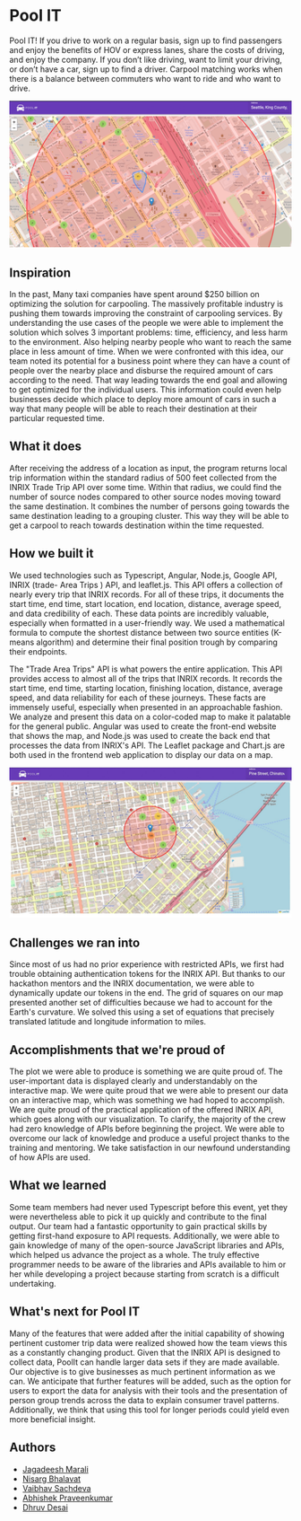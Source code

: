# Pool IT

Pool IT! If you drive to work on a regular basis, sign up to find passengers and
enjoy the benefits of HOV or express lanes, share the costs of driving, and enjoy the
company. If you don’t like driving, want to limit your driving, or don’t have a car, sign up to
find a driver. Carpool matching works when there is a balance between commuters who
want to ride and who want to drive.

![Alt text](./images/Pool_IT_1.png)

## Inspiration

In the past, Many taxi companies have spent around $250 billion on optimizing the solution for carpooling. The massively profitable industry is pushing them towards improving the constraint of carpooling services. By understanding the use cases of the people we were able to implement the solution which solves 3 important problems: time, efficiency, and less harm to the environment. Also helping nearby people who want to reach the same place in less amount of time. When we were confronted with this idea, our team noted its potential for a business point where they can have a count of people over the nearby place and disburse the required amount of cars according to the need. That way leading towards the end goal and allowing to get optimized for the individual users. This information could even help businesses decide which place to deploy more amount of cars in such a way that many people will be able to reach their destination at their particular requested time.

## What it does

After receiving the address of a location as input, the program returns local trip information within the standard radius of 500 feet collected from the INRIX Trade Trip API over some time. Within that radius, we could find the number of source nodes compared to other source nodes moving toward the same destination. It combines the number of persons going towards the same destination leading to a grouping cluster. This way they will be able to get a carpool to reach towards destination within the time requested.

## How we built it

We used technologies such as Typescript, Angular, Node.js, Google API, INRIX (trade- Area Trips ) API, and leaflet.js. This API offers a collection of nearly every trip that INRIX records. For all of these trips, it documents the start time, end time, start location, end location, distance, average speed, and data credibility of each. These data points are incredibly valuable, especially when formatted in a user-friendly way. We used a mathematical formula to compute the shortest distance between two source entities (K-means algorithm) and determine their final position trough by comparing their endpoints.

The "Trade Area Trips" API is what powers the entire application. This API provides access to almost all of the trips that INRIX records. It records the start time, end time, starting location, finishing location, distance, average speed, and data reliability for each of these journeys. These facts are immensely useful, especially when presented in an approachable fashion. We analyze and present this data on a color-coded map to make it palatable for the general public. Angular was used to create the front-end website that shows the map, and Node.js was used to create the back end that processes the data from INRIX's API. The Leaflet package and Chart.js are both used in the frontend web application to display our data on a map.

![Alt text](./images/Pool_IT_2.jpg)

## Challenges we ran into

Since most of us had no prior experience with restricted APIs, we first had trouble obtaining authentication tokens for the INRIX API. But thanks to our hackathon mentors and the INRIX documentation, we were able to dynamically update our tokens in the end. The grid of squares on our map presented another set of difficulties because we had to account for the Earth's curvature. We solved this using a set of equations that precisely translated latitude and longitude information to miles.

## Accomplishments that we're proud of

The plot we were able to produce is something we are quite proud of. The user-important data is displayed clearly and understandably on the interactive map. We were quite proud that we were able to present our data on an interactive map, which was something we had hoped to accomplish. We are quite proud of the practical application of the offered INRIX API, which goes along with our visualization. To clarify, the majority of the crew had zero knowledge of APIs before beginning the project. We were able to overcome our lack of knowledge and produce a useful project thanks to the training and mentoring. We take satisfaction in our newfound understanding of how APIs are used.

## What we learned

Some team members had never used Typescript before this event, yet they were nevertheless able to pick it up quickly and contribute to the final output. Our team had a fantastic opportunity to gain practical skills by getting first-hand exposure to API requests. Additionally, we were able to gain knowledge of many of the open-source JavaScript libraries and APIs, which helped us advance the project as a whole. The truly effective programmer needs to be aware of the libraries and APIs available to him or her while developing a project because starting from scratch is a difficult undertaking.

## What's next for Pool IT

Many of the features that were added after the initial capability of showing pertinent customer trip data were realized showed how the team views this as a constantly changing product. Given that the INRIX API is designed to collect data, PoolIt can handle larger data sets if they are made available. Our objective is to give businesses as much pertinent information as we can. We anticipate that further features will be added, such as the option for users to export the data for analysis with their tools and the presentation of person group trends across the data to explain consumer travel patterns. Additionally, we think that using this tool for longer periods could yield even more beneficial insight.

## Authors

-   [Jagadeesh Marali](https://github.com/jagadeeshmarali)
-   [Nisarg Bhalavat](https://github.com/bhalavat-nisarg)
-   [Vaibhav Sachdeva](https://github.com/Vaibhav-Sachdeva)
-   [Abhishek Praveenkumar](https://github.com/ABHISHEK22415)
-   [Dhruv Desai](https://github.com/Dhruv590)
